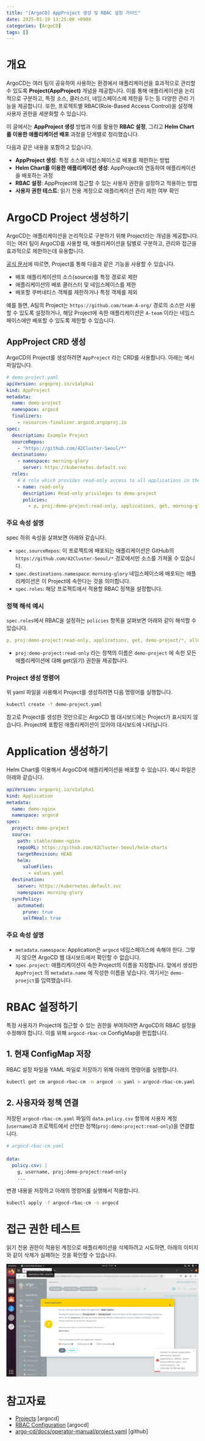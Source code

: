 ```yaml
---
title: "[ArgoCD] AppProject 생성 및 RBAC 설정 가이드"
date: 2025-01-19 13:25:00 +0900
categories: [ArgoCD]
tags: []
---
```


# 개요

ArgoCD는 여러 팀이 공유하여 사용하는 환경에서 애플리케이션을 효과적으로 관리할 수 있도록 **Project(AppProject)** 개념을 제공합니다. 이를 통해 애플리케이션을 논리적으로 구분하고, 특정 소스, 클러스터, 네임스페이스에 제한을 두는 등 다양한 관리 기능을 제공합니다. 또한, 프로젝트별 RBAC(Role-Based Access Control)을 설정해 사용자 권한을 세분화할 수 있습니다.

이 글에서는 **AppProject 생성** 방법과 이를 활용한 **RBAC 설정**, 그리고 **Helm Chart를 이용한 애플리케이션 배포** 과정을 단계별로 정리했습니다.

다음과 같은 내용을 포함하고 있습니다.

- **AppProject 생성**: 특정 소스와 네임스페이스로 배포를 제한하는 방법
- **Helm Chart를 이용한 애플리케이션 생성**: AppProject와 연동하여 애플리케이션을 배포하는 과정
- **RBAC 설정**: AppProject에 접근할 수 있는 사용자 권한을 설정하고 적용하는 방법
- **사용자 권한 테스트**: 읽기 전용 계정으로 애플리케이션 관리 제한 여부 확인

# ArgoCD Project 생성하기

ArgoCD는 애플리케이션을 논리적으로 구분하기 위해 Project라는 개념을 제공합니다. 이는 여러 팀이 ArgoCD를 사용할 때, 애플리케이션을 팀별로 구분하고, 관리와 접근을 효과적으로 제한하는데 유용합니다.

[공식 문서](https://argo-cd.readthedocs.io/en/stable/user-guide/projects/)에 따르면, Project를 통해 다음과 같은 기능을 사용할 수 있습니다.

- 배포 애플리케이션의 소스(source)를 특정 경로로 제한
- 애플리케이션의 배포 클러스터 및 네임스페이스를 제한
- 배포할 쿠버네티스 객체를 제한하거나 특정 객체를 제외

예를 들면, A팀의 Project는 `https://github.com/team-A-org/` 경로의 소스만 사용할 수 있도록 설정하거나, 해당 Project에 속한 애플리케이션은 `A-team` 이라는 네임스페이스에만 배포할 수 있도록 제한할 수 있습니다.

## AppProject CRD 생성

ArgoCD의 Project를 생성하려면 `AppProject` 라는 CRD를 사용합니다. 아래는 예시 파일입니다.

```yaml
# demo-project.yaml
apiVersion: argoproj.io/v1alpha1
kind: AppProject
metadata:
  name: demo-project
  namespace: argocd
  finalizers:
    - resources-finalizer.argocd.argoproj.io
spec:
  description: Example Project
  sourceRepos:
    - "https://github.com/42Cluster-Seoul/*"
  destinations:
    - namespace: morning-glory
      server: https://kubernetes.default.svc
  roles:
    # A role which provides read-only access to all applications in the project
    - name: read-only
      description: Read-only privileges to demo-project
      policies:
        - p, proj:demo-project:read-only, applications, get, morning-glory/*, allow
```

### 주요 속성 설명

spec 하위 속성을 살펴보면 아래와 같습니다.

- `spec.sourceRepos`: 이 프로젝트에 배포되는 애플리케이션은 GitHub의 `https://github.com/42Cluster-Seoul/*` 경로에서만 소스를 가져올 수 있습니다.
- `spec.destinations.namespace`: `morning-glory` 네임스페이스에 배포되는 애플리케이션은 이 Project에 속한다는 것을 의미합니다.
- `spec.roles`: 해당 프로젝트에서 적용할 RBAC 정책을 설정합니다.

### 정책 해석 예시

`spec.roles`에서 RBAC을 설정하는 `policies` 항목을 살펴보면 아래와 같이 해석할 수 있습니다.

```yaml
p, proj:demo-project:read-only, applications, get, demo-project/*, allow
```

- `proj:demo-project:read-only` 라는 정책의 이름은 `demo-project` 에 속한 모든 애플리케이션에 대해 get(읽기) 권한을 제공합니다.

### Project 생성 명령어

위 yaml 파일을 사용해서 Project를 생성하려면 다음 명령어를 실행합니다.

```bash
kubectl create -f demo-project.yaml
```

참고로 Project를 생성한 것만으로는 ArgoCD 웹 대시보드에는 Project가 표시되지 않습니다. Project에 포함된 애플리케이션이 있어야 대시보드에 나타납니다.

# Application 생성하기

Helm Chart를 이용해서 ArgoCD에 애플리케이션을 배포할 수 있습니다. 예시 파일은 아래와 같습니다.

```yaml
apiVersion: argoproj.io/v1alpha1
kind: Application
metadata:
  name: demo-nginx
  namespace: argocd
spec:
  project: demo-project
  source:
    path: stable/demo-nginx
    repoURL: https://github.com/42Cluster-Seoul/helm-charts
    targetRevision: HEAD
    helm:
      valueFiles:
        - values.yaml
  destination:
    server: https://kubernetes.default.svc
    namespace: morning-glory
  syncPolicy:
    automated:
      prune: true
      selfHeal: true
```

### 주요 속성 설명

- `metadata.namespace`: Application은 `argocd` 네임스페이스에 속해야 한다. 그렇지 않으면 ArgoCD 웹 대시보드에서 확인할 수 없습니다.
- `spec.project`: 애플리케이션이 속한 Project의 이름을 지정합니다. 앞에서 생성한 `AppProject` 의 `metadata.name` 에 작성한 이름을 넣습니다. 여기서는 `demo-proejct`를 입력했습니다.

# RBAC 설정하기

특정 사용자가 Project에 접근할 수 있는 권한을 부여하려면 ArgoCD의 RBAC 설정을 수정해야 합니다. 이를 위해 `argocd-rbac-cm` ConfigMap을 편집합니다.

## 1. 현재 ConfigMap 저장

RBAC 설정 파일을 YAML 파일로 저장하기 위해 아래의 명령어를 실행합니다.

```bash
kubectl get cm argocd-rbac-cm -n argocd -o yaml > argocd-rbac-cm.yaml
```

## 2. 사용자와 정책 연결

저장된 `argocd-rbac-cm.yaml` 파일의 `data.policy.csv` 항목에 사용자 계정(`username`)과 프로젝트에서 선언한 정책(`proj:demo:project:read-only`)을 연결합니다.

```yaml
# argocd-rbac-cm.yaml

data:
  policy.csv: |
    g, username, proj:demo-project:read-only
    ...
```

변경 내용을 저장하고 아래의 명령어를 실행해서 적용합니다.

```bash
kubectl apply -f argocd-rbac-cm -n argocd
```

# 접근 권한 테스트

읽기 전용 권한이 적용된 계정으로 애플리케이션을 삭제하려고 시도하면, 아래의 이미지와 같이 삭제가 실패하는 것을 확인할 수 있습니다.

![1.png](/assets/images/2025/2025-01-19-argocd-appproject-and-rbac-setting/1.png)

# 참고자료

- [Projects](https://argo-cd.readthedocs.io/en/stable/user-guide/projects/#project-roles) [argocd]
- [RBAC Configuration](https://argo-cd.readthedocs.io/en/stable/operator-manual/rbac/#rbac-configuration) [argocd]
- [argo-cd/docs/operator-manual/project.yaml](https://github.com/argoproj/argo-cd/blob/master/docs/operator-manual/project.yaml) [github]
